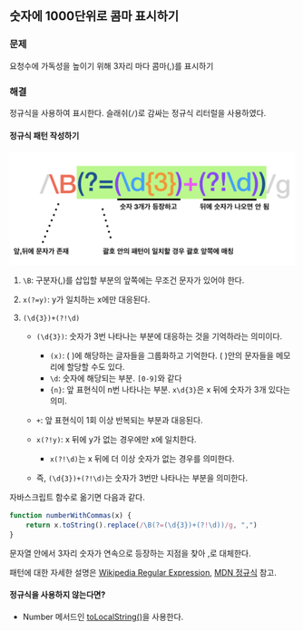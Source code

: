 ## 숫자에 1000단위로 콤마 표시하기

### 문제

요청수에 가독성을 높이기 위해 3자리 마다 콤마(,)를 표시하기

### 해결

정규식을 사용하여 표시한다. 슬래쉬(`/`)로 감싸는 정규식 리터럴을 사용하였다.

#### 정규식 패턴 작성하기

![regex-pattern](./img/regex-pattern.png)

1. `\B`: 구분자(,)를 삽입할 부분의 앞쪽에는 무조건 문자가 있어야 한다.

2. `x(?=y)`: y가 일치하는 x에만 대응된다.

3. `(\d{3})+(?!\d)`

   * `(\d{3})`: 숫자가 3번 나타나는 부분에 대응하는 것을 기억하라는 의미이다.
     * `(x)`: ( )에 해당하는 글자들을 그룹화하고 기억한다. ( )안의 문자들을 메모리에 할당할 수도 있다.
     * `\d`: 숫자에 해당되는 부분. `[0-9]`와 같다
     * `{n}`: 앞 표현식이 n번 나타나는 부분. `x\d{3}`은 x 뒤에 숫자가 3개 있다는 의미.

   * `+`: 앞 표현식이 1회 이상 반복되는 부분과 대응된다.
   * `x(?!y)`: x 뒤에 y가 없는 경우에만 x에 일치한다.
     *  `x(?!\d)`는 x 뒤에 더 이상 숫자가 없는 경우를 의미한다.
   * 즉, `(\d{3})+(?!\d)`는 숫자가 3번만 나타나는 부분을 의미한다.



자바스크립트 함수로 옮기면 다음과 같다.

```javascript
function numberWithCommas(x) {
    return x.toString().replace(/\B(?=(\d{3})+(?!\d))/g, ",")
}
```

문자열 안에서 3자리 숫자가 연속으로 등장하는 지점을 찾아 ,로 대체한다.

패턴에 대한 자세한 설명은 [Wikipedia Regular Expression](https://en.wikipedia.org/wiki/Regular_expression), [MDN 정규식](https://developer.mozilla.org/en-US/docs/Web/JavaScript/Guide/Regular_Expressions) 참고.



#### 정규식을 사용하지 않는다면?

* Number 메서드인 [toLocalString()](https://developer.mozilla.org/en-US/docs/Web/JavaScript/Reference/Global_Objects/Number/toLocaleString)을 사용한다.